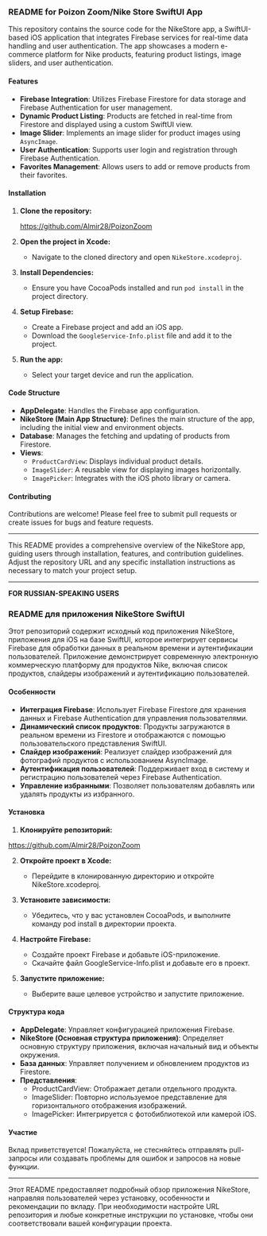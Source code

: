 ### README for Poizon Zoom/Nike Store SwiftUI App

This repository contains the source code for the NikeStore app, a SwiftUI-based iOS application that integrates Firebase services for real-time data handling and user authentication. The app showcases a modern e-commerce platform for Nike products, featuring product listings, image sliders, and user authentication.

#### Features

- **Firebase Integration**: Utilizes Firebase Firestore for data storage and Firebase Authentication for user management.
- **Dynamic Product Listing**: Products are fetched in real-time from Firestore and displayed using a custom SwiftUI view.
- **Image Slider**: Implements an image slider for product images using `AsyncImage`.
- **User Authentication**: Supports user login and registration through Firebase Authentication.
- **Favorites Management**: Allows users to add or remove products from their favorites.

#### Installation

1. **Clone the repository:**

   https://github.com/Almir28/PoizonZoom
   
2. **Open the project in Xcode:**
   - Navigate to the cloned directory and open `NikeStore.xcodeproj`.

3. **Install Dependencies:**
   - Ensure you have CocoaPods installed and run `pod install` in the project directory.

4. **Setup Firebase:**
   - Create a Firebase project and add an iOS app.
   - Download the `GoogleService-Info.plist` file and add it to the project.

5. **Run the app:**
   - Select your target device and run the application.

#### Code Structure

- **AppDelegate**: Handles the Firebase app configuration.
- **NikeStore (Main App Structure)**: Defines the main structure of the app, including the initial view and environment objects.
- **Database**: Manages the fetching and updating of products from Firestore.
- **Views**:
  - `ProductCardView`: Displays individual product details.
  - `ImageSlider`: A reusable view for displaying images horizontally.
  - `ImagePicker`: Integrates with the iOS photo library or camera.

#### Contributing

Contributions are welcome! Please feel free to submit pull requests or create issues for bugs and feature requests.

---

This README provides a comprehensive overview of the NikeStore app, guiding users through installation, features, and contribution guidelines. Adjust the repository URL and any specific installation instructions as necessary to match your project setup.






_____________________________________________________________________________________________________________________________________________________

**FOR RUSSIAN-SPEAKING USERS**



### README для приложения NikeStore SwiftUI

Этот репозиторий содержит исходный код приложения NikeStore, приложения для iOS на базе SwiftUI, которое интегрирует сервисы Firebase для обработки данных в реальном времени и аутентификации пользователей. Приложение демонстрирует современную электронную коммерческую платформу для продуктов Nike, включая список продуктов, слайдеры изображений и аутентификацию пользователей.

#### Особенности

- **Интеграция Firebase**: Использует Firebase Firestore для хранения данных и Firebase Authentication для управления пользователями.
- **Динамический список продуктов**: Продукты загружаются в реальном времени из Firestore и отображаются с помощью пользовательского представления SwiftUI.
- **Слайдер изображений**: Реализует слайдер изображений для фотографий продуктов с использованием AsyncImage.
- **Аутентификация пользователей**: Поддерживает вход в систему и регистрацию пользователей через Firebase Authentication.
- **Управление избранными**: Позволяет пользователям добавлять или удалять продукты из избранного.

#### Установка

1. **Клонируйте репозиторий:**

https://github.com/Almir28/PoizonZoom
   
2. **Откройте проект в Xcode:**
   - Перейдите в клонированную директорию и откройте NikeStore.xcodeproj.

3. **Установите зависимости:**
   - Убедитесь, что у вас установлен CocoaPods, и выполните команду pod install в директории проекта.

4. **Настройте Firebase:**
   - Создайте проект Firebase и добавьте iOS-приложение.
   - Скачайте файл GoogleService-Info.plist и добавьте его в проект.

5. **Запустите приложение:**
   - Выберите ваше целевое устройство и запустите приложение.

#### Структура кода

- **AppDelegate**: Управляет конфигурацией приложения Firebase.
- **NikeStore (Основная структура приложения)**: Определяет основную структуру приложения, включая начальный вид и объекты окружения.
- **База данных**: Управляет получением и обновлением продуктов из Firestore.
- **Представления**:
  - ProductCardView: Отображает детали отдельного продукта.
  - ImageSlider: Повторно используемое представление для горизонтального отображения изображений.
  - ImagePicker: Интегрируется с фотобиблиотекой или камерой iOS.

#### Участие

Вклад приветствуется! Пожалуйста, не стесняйтесь отправлять pull-запросы или создавать проблемы для ошибок и запросов на новые функции.


---

Этот README предоставляет подробный обзор приложения NikeStore, направляя пользователей через установку, особенности и рекомендации по вкладу. При необходимости настройте URL репозитория и любые конкретные инструкции по установке, чтобы они соответствовали вашей конфигурации проекта.

